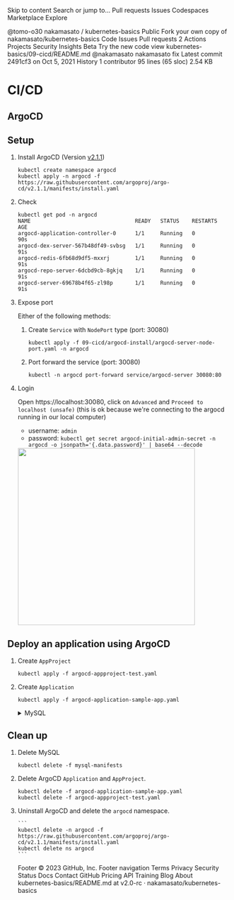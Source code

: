 Skip to content
Search or jump to…
Pull requests
Issues
Codespaces
Marketplace
Explore

@tomo-o30
nakamasato
/
kubernetes-basics
Public
Fork your own copy of nakamasato/kubernetes-basics
Code
Issues
Pull requests
2
Actions
Projects
Security
Insights
Beta Try the new code view
kubernetes-basics/09-cicd/README.md
@nakamasato
nakamasato fix
Latest commit 2491cf3 on Oct 5, 2021
History
1 contributor
95 lines (65 sloc) 2.54 KB

# CI/CD

## ArgoCD

## Setup

1. Install ArgoCD (Version [v2.1.1](https://github.com/argoproj/argo-cd/releases/tag/v2.1.1))

   ```
   kubectl create namespace argocd
   kubectl apply -n argocd -f https://raw.githubusercontent.com/argoproj/argo-cd/v2.1.1/manifests/install.yaml
   ```

1. Check

   ```
   kubectl get pod -n argocd
   NAME                                 READY   STATUS    RESTARTS   AGE
   argocd-application-controller-0      1/1     Running   0          90s
   argocd-dex-server-567b48df49-svbsg   1/1     Running   0          91s
   argocd-redis-6fb68d9df5-mxxrj        1/1     Running   0          91s
   argocd-repo-server-6dcbd9cb-8gkjq    1/1     Running   0          91s
   argocd-server-69678b4f65-zl98p       1/1     Running   0          91s
   ```

1. Expose port

   Either of the following methods:

   1. Create `Service` with `NodePort` type (port: 30080)

      ```
      kubectl apply -f 09-cicd/argocd-install/argocd-server-node-port.yaml -n argocd
      ```

   1. Port forward the service (port: 30080)

      ```
      kubectl -n argocd port-forward service/argocd-server 30080:80
      ```

1. Login

   Open https://localhost:30080, click on `Advanced` and `Proceed to localhost (unsafe)` (this is ok because we're connecting to the argocd running in our local computer)

   - username: `admin`
   - password: `kubectl get secret argocd-initial-admin-secret -n argocd -o jsonpath='{.data.password}' | base64 --decode`

   <img src="argocd.png" width="400"/>

## Deploy an application using ArgoCD

1. Create `AppProject`
   ```
   kubectl apply -f argocd-appproject-test.yaml
   ```
1. Create `Application`

   ```
   kubectl apply -f argocd-application-sample-app.yaml
   ```

   <details><summary>MySQL</summary>

   As you can see in [Run simple application in kubernetes](../06-run-simple-application-in-kubernetes), sample-app is dependent on mysql.
   So you need to run mysql in `default` namespace by

   ```
   kubectl apply -f mysql-manifests
   ```

   Exercise: Please create an ArgoCD application to sync MySQL.

   </details>

## Clean up

1.  Delete MySQL

    ```
    kubectl delete -f mysql-manifests
    ```

1.  Delete ArgoCD `Application` and `AppProject`.

    ```
    kubectl delete -f argocd-application-sample-app.yaml
    kubectl delete -f argocd-appproject-test.yaml
    ```

1.  Uninstall ArgoCD and delete the `argocd` namespace.

        ```
        kubectl delete -n argocd -f https://raw.githubusercontent.com/argoproj/argo-cd/v2.1.1/manifests/install.yaml
        kubectl delete ns argocd
        ```

    Footer
    © 2023 GitHub, Inc.
    Footer navigation
    Terms
    Privacy
    Security
    Status
    Docs
    Contact GitHub
    Pricing
    API
    Training
    Blog
    About
    kubernetes-basics/README.md at v2.0-rc · nakamasato/kubernetes-basics
